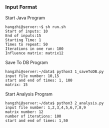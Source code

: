 ### Input Format
Start Java Program
```buildoutcfg
hangzhi@server:~$ sh run.sh
Start of inputs: 10
End of inputs:15
Starting Time: 1
Times to repeat: 50
Iterations in one run: 100
Influence matrix: matrix12
```
Save To DB Program
```buildoutcfg
hangzhi@server:~/data$ python3 1_saveToDB.py
input file number: 10,15
start and end of times: 1, 100
matrix: 15
```
Start Analysis Program
```buildoutcfg
hangzhi@server:~/data$ python3 2_analysis.py
input file number: 1,2,3,4,5,6,7,8,9
matrix number: 12
number of iterations: 100
start and end of times: 1,50
```